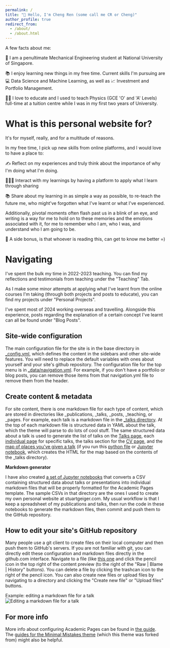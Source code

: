```yaml
---
permalink: /
title: "👋 Hello, I'm Cheng Ren (some call me CR or Cheng)"
author_profile: true
redirect_from: 
  - /about/
  - /about.html
---
```

A few facts about me:

🏫 I am a penultimate Mechanical Engineering student at National University of Singapore. 

📚 I enjoy learning new things in my free time. Current skills I'm pursuing are 💻 Data Science and Machine Learning, as well as 📈 Investment and Portfolio Management.

👨‍🏫 I love to educate and I used to teach Physics (GCE 'O' and 'A' Levels) full-time at a tuition centre while I was in my first two years of University.

What is this personal website for?
======
It's for myself, really, and for a multitude of reasons.

In my free time, I pick up new skills from online platforms, and I would love to have a place to:

✍ Reflect on my experiences and truly think about the importance of why I'm doing what I'm doing.

👨🏻‍💻 Interact with my learnings by having a platform to apply what I learn through sharing

📚 Share about my learning in as simple a way as possible, to re-teach the future me, who might've forgotten what I've learnt or what I've experienced.

Additionally, pivotal moments often flash past us in a blink of an eye, and writing is a way for me to hold on to these memories and the emotions associated with it, for me to remember who I am, who I was, and understand who I am going to be.

🤝 A side bonus, is that whoever is reading this, can get to know me better =) 

Navigating
======
I've spent the bulk my time in 2022-2023 teaching. You can find my reflections and testimonials from teaching under the "Teaching" Tab.

As I make some minor attempts at applying what I've learnt from the online courses I'm taking (through both projects and posts to educate), you can find my projects under "Personal Projects". 

I've spent most of 2024 working overseas and travelling. Alongside this experience, posts regarding the explanation of a certain concept I've learnt can all be found under "Blog Posts".

Site-wide configuration
------
The main configuration file for the site is in the base directory in [_config.yml](https://github.com/academicpages/academicpages.github.io/blob/master/_config.yml), which defines the content in the sidebars and other site-wide features. You will need to replace the default variables with ones about yourself and your site's github repository. The configuration file for the top menu is in [_data/navigation.yml](https://github.com/academicpages/academicpages.github.io/blob/master/_data/navigation.yml). For example, if you don't have a portfolio or blog posts, you can remove those items from that navigation.yml file to remove them from the header. 

Create content & metadata
------
For site content, there is one markdown file for each type of content, which are stored in directories like _publications, _talks, _posts, _teaching, or _pages. For example, each talk is a markdown file in the [_talks directory](https://github.com/academicpages/academicpages.github.io/tree/master/_talks). At the top of each markdown file is structured data in YAML about the talk, which the theme will parse to do lots of cool stuff. The same structured data about a talk is used to generate the list of talks on the [Talks page](https://academicpages.github.io/talks), each [individual page](https://academicpages.github.io/talks/2012-03-01-talk-1) for specific talks, the talks section for the [CV page](https://academicpages.github.io/cv), and the [map of places you've given a talk](https://academicpages.github.io/talkmap.html) (if you run this [python file](https://github.com/academicpages/academicpages.github.io/blob/master/talkmap.py) or [Jupyter notebook](https://github.com/academicpages/academicpages.github.io/blob/master/talkmap.ipynb), which creates the HTML for the map based on the contents of the _talks directory).

**Markdown generator**

I have also created [a set of Jupyter notebooks](https://github.com/academicpages/academicpages.github.io/tree/master/markdown_generator
) that converts a CSV containing structured data about talks or presentations into individual markdown files that will be properly formatted for the Academic Pages template. The sample CSVs in that directory are the ones I used to create my own personal website at stuartgeiger.com. My usual workflow is that I keep a spreadsheet of my publications and talks, then run the code in these notebooks to generate the markdown files, then commit and push them to the GitHub repository.

How to edit your site's GitHub repository
------
Many people use a git client to create files on their local computer and then push them to GitHub's servers. If you are not familiar with git, you can directly edit these configuration and markdown files directly in the github.com interface. Navigate to a file (like [this one](https://github.com/academicpages/academicpages.github.io/blob/master/_talks/2012-03-01-talk-1.md) and click the pencil icon in the top right of the content preview (to the right of the "Raw | Blame | History" buttons). You can delete a file by clicking the trashcan icon to the right of the pencil icon. You can also create new files or upload files by navigating to a directory and clicking the "Create new file" or "Upload files" buttons. 

Example: editing a markdown file for a talk
![Editing a markdown file for a talk](/images/editing-talk.png)

For more info
------
More info about configuring Academic Pages can be found in [the guide](https://academicpages.github.io/markdown/). The [guides for the Minimal Mistakes theme](https://mmistakes.github.io/minimal-mistakes/docs/configuration/) (which this theme was forked from) might also be helpful.

